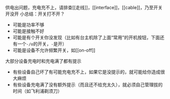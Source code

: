 供电出问题，充电充不上，请排查[[走线]]，[[interface]]，[[cable]]，乃至开关开没开
小总结：开关打不开？
- 可能是功率不够
- 可能是接触不好
- 可能是有个开关你没发现（比如有台主机除了上面“常用”的开机按钮，下面还有一个`-/o`的开关，`-`是开）
- 可能是设备不允许频繁开关，如[[on-off]]

大部分设备充电时和充电满了都有提示
- 有些设备自己坏了有可能充电充不上，如果它是没提示的，就可能给你造成很大麻烦
- 有些设备充电满了没有额外提示（而且还不给充太久），就必须自己管理拔的时间（如飞利浦剃须刀）